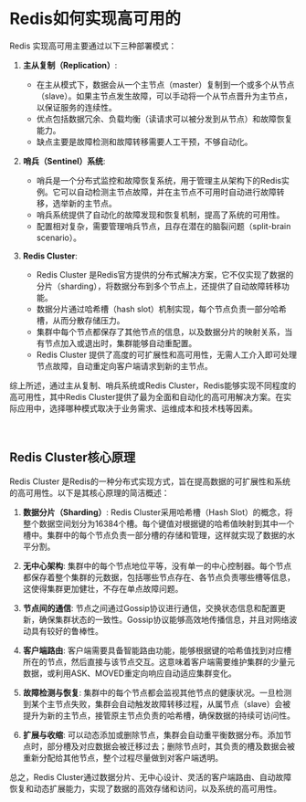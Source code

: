 # Redis如何实现高可用的
Redis 实现高可用主要通过以下三种部署模式：

1. **主从复制（Replication）**:
   - 在主从模式下，数据会从一个主节点（master）复制到一个或多个从节点（slave）。如果主节点发生故障，可以手动将一个从节点晋升为主节点，以保证服务的连续性。
   - 优点包括数据冗余、负载均衡（读请求可以被分发到从节点）和故障恢复能力。
   - 缺点主要是故障检测和故障转移需要人工干预，不够自动化。

2. **哨兵（Sentinel）系统**:
   - 哨兵是一个分布式监控和故障恢复系统，用于管理主从架构下的Redis实例。它可以自动检测主节点故障，并在主节点不可用时自动进行故障转移，选举新的主节点。
   - 哨兵系统提供了自动化的故障发现和恢复机制，提高了系统的可用性。
   - 配置相对复杂，需要管理哨兵节点，且存在潜在的脑裂问题（split-brain scenario）。

3. **Redis Cluster**:
   - Redis Cluster 是Redis官方提供的分布式解决方案，它不仅实现了数据的分片（sharding），将数据分布到多个节点上，还提供了自动故障转移功能。
   - 数据分片通过哈希槽（hash slot）机制实现，每个节点负责一部分哈希槽，从而分散存储压力。
   - 集群中每个节点都保存了其他节点的信息，以及数据分片的映射关系，当有节点加入或退出时，集群能够自动重配置。
   - Redis Cluster 提供了高度的可扩展性和高可用性，无需人工介入即可处理节点故障，自动重定向客户端请求到新的主节点。

综上所述，通过主从复制、哨兵系统或Redis Cluster，Redis能够实现不同程度的高可用性，其中Redis Cluster提供了最为全面和自动化的高可用解决方案。在实际应用中，选择哪种模式取决于业务需求、运维成本和技术栈等因素。

<br>

## Redis Cluster核心原理
Redis Cluster 是Redis的一种分布式实现方式，旨在提高数据的可扩展性和系统的高可用性。以下是其核心原理的简洁概述：

1. **数据分片（Sharding）**:
   Redis Cluster采用哈希槽（Hash Slot）的概念，将整个数据空间划分为16384个槽。每个键值对根据键的哈希值映射到其中一个槽中。集群中的每个节点负责一部分槽的存储和管理，这样就实现了数据的水平分割。

2. **无中心架构**:
   集群中的每个节点地位平等，没有单一的中心控制器。每个节点都保存着整个集群的元数据，包括哪些节点存在、各节点负责哪些槽等信息，这使得集群更加健壮，不存在单点故障问题。

3. **节点间的通信**:
   节点之间通过Gossip协议进行通信，交换状态信息和配置更新，确保集群状态的一致性。Gossip协议能够高效地传播信息，并且对网络波动具有较好的鲁棒性。

4. **客户端路由**:
   客户端需要具备智能路由功能，能够根据键的哈希值找到对应槽所在的节点，然后直接与该节点交互。这意味着客户端需要维护集群的少量元数据，或利用ASK、MOVED重定向响应自动适应集群变化。

5. **故障检测与恢复**:
   集群中的每个节点都会监视其他节点的健康状况。一旦检测到某个主节点失败，集群会自动触发故障转移过程，从属节点（slave）会被提升为新的主节点，接管原主节点负责的哈希槽，确保数据的持续可访问性。

6. **扩展与收缩**:
   可以动态添加或删除节点，集群会自动重平衡数据分布。添加节点时，部分槽及对应数据会被迁移过去；删除节点时，其负责的槽及数据会被重新分配给其他节点，整个过程尽量做到对客户端透明。

总之，Redis Cluster通过数据分片、无中心设计、灵活的客户端路由、自动故障恢复和动态扩展能力，实现了数据的高效存储和访问，以及系统的高可用性。